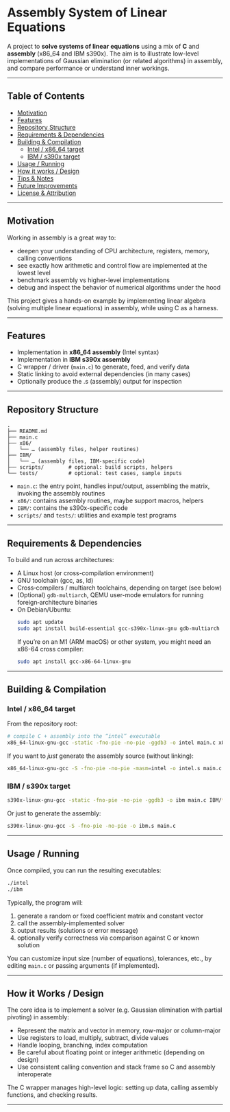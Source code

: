 # Assembly System of Linear Equations

A project to **solve systems of linear equations** using a mix of **C** and **assembly** (x86_64 and IBM s390x). The aim is to illustrate low-level implementations of Gaussian elimination (or related algorithms) in assembly, and compare performance or understand inner workings.

---

## Table of Contents

- [Motivation](#motivation)  
- [Features](#features)  
- [Repository Structure](#repository-structure)  
- [Requirements & Dependencies](#requirements--dependencies)  
- [Building & Compilation](#building--compilation)  
  - [Intel / x86_64 target](#intel--x86_64-target)  
  - [IBM / s390x target](#ibm--s390x-target)  
- [Usage / Running](#usage--running)  
- [How it works / Design](#how-it-works--design)  
- [Tips & Notes](#tips--notes)  
- [Future Improvements](#future-improvements)  
- [License & Attribution](#license--attribution)

---

## Motivation

Working in assembly is a great way to:

- deepen your understanding of CPU architecture, registers, memory, calling conventions  
- see exactly how arithmetic and control flow are implemented at the lowest level  
- benchmark assembly vs higher-level implementations  
- debug and inspect the behavior of numerical algorithms under the hood  

This project gives a hands-on example by implementing linear algebra (solving multiple linear equations) in assembly, while using C as a harness.

---

## Features

- Implementation in **x86_64 assembly** (Intel syntax)  
- Implementation in **IBM s390x assembly**  
- C wrapper / driver (`main.c`) to generate, feed, and verify data  
- Static linking to avoid external dependencies (in many cases)  
- Optionally produce the .s (assembly) output for inspection  

---

## Repository Structure

```
.
├── README.md
├── main.c
├── x86/
│   └── … (assembly files, helper routines)
├── IBM/
│   └── … (assembly files, IBM-specific code)
├── scripts/        # optional: build scripts, helpers
└── tests/          # optional: test cases, sample inputs
```

- `main.c`: the entry point, handles input/output, assembling the matrix, invoking the assembly routines  
- `x86/`: contains assembly routines, maybe support macros, helpers  
- `IBM/`: contains the s390x-specific code  
- `scripts/` and `tests/`: utilities and example test programs  

---

## Requirements & Dependencies

To build and run across architectures:

- A Linux host (or cross-compilation environment)  
- GNU toolchain (gcc, as, ld)  
- Cross‑compilers / multiarch toolchains, depending on target (see below)  
- (Optional) `gdb-multiarch`, QEMU user-mode emulators for running foreign‑architecture binaries  
- On Debian/Ubuntu:  
  ```bash
  sudo apt update
  sudo apt install build-essential gcc-s390x-linux-gnu gdb-multiarch qemu-user
  ```
  If you’re on an M1 (ARM macOS) or other system, you might need an x86-64 cross compiler:
  ```bash
  sudo apt install gcc-x86-64-linux-gnu
  ```

---

## Building & Compilation

### Intel / x86_64 target

From the repository root:

```bash
# compile C + assembly into the “intel” executable
x86_64-linux-gnu-gcc -static -fno-pie -no-pie -ggdb3 -o intel main.c x86/*.s
```

If you want to *just* generate the assembly source (without linking):

```bash
x86_64-linux-gnu-gcc -S -fno-pie -no-pie -masm=intel -o intel.s main.c
```

### IBM / s390x target

```bash
s390x-linux-gnu-gcc -static -fno-pie -no-pie -ggdb3 -o ibm main.c IBM/*.s
```

Or just to generate the assembly:

```bash
s390x-linux-gnu-gcc -S -fno-pie -no-pie -o ibm.s main.c
```

---

## Usage / Running

Once compiled, you can run the resulting executables:

```bash
./intel
./ibm
```

Typically, the program will:

1. generate a random or fixed coefficient matrix and constant vector  
2. call the assembly-implemented solver  
3. output results (solutions or error message)  
4. optionally verify correctness via comparison against C or known solution  

You can customize input size (number of equations), tolerances, etc., by editing `main.c` or passing arguments (if implemented).

---

## How it Works / Design

The core idea is to implement a solver (e.g. Gaussian elimination with partial pivoting) in assembly:

- Represent the matrix and vector in memory, row-major or column-major  
- Use registers to load, multiply, subtract, divide values  
- Handle looping, branching, index computation  
- Be careful about floating point or integer arithmetic (depending on design)  
- Use consistent calling convention and stack frame so C and assembly interoperate  

The C wrapper manages high-level logic: setting up data, calling assembly functions, and checking results.

---

